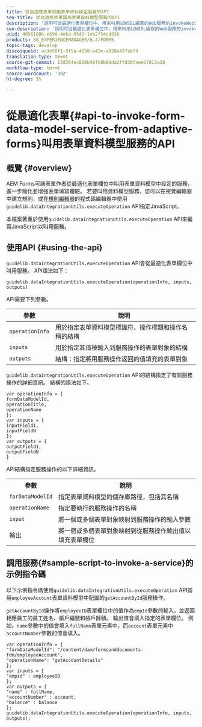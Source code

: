 ```yaml
---
title: 從自適應表單調用表單資料模型服務的API
seo-title: 從自適應表單調用表單資料模型服務的API
description: '說明可從最適化表單欄位中，用來叫用以WSDL編寫的Web服務的invokeWebServices API。 '
seo-description: '說明可從最適化表單欄位中，用來叫用以WSDL編寫的Web服務的invokeWebServices API。 '
uuid: 40561086-e69d-4e6a-9543-1eb2f54cd836
products: SG_EXPERIENCEMANAGER/6.4/FORMS
topic-tags: develop
discoiquuid: aa3e50f1-8f5a-489d-a42e-a928e437ab79
translation-type: tm+mt
source-git-commit: 13d364ec820b48fb8b80da2ffd30faeeb7813a28
workflow-type: tm+mt
source-wordcount: '382'
ht-degree: 1%

---
```



# 從最適化表單{#api-to-invoke-form-data-model-service-from-adaptive-forms}叫用表單資料模型服務的API

## 概覽 {#overview}

AEM Forms可讓表單作者從最適化表單欄位中叫用表單資料模型中設定的服務，進一步簡化並增強表單填寫體驗。 若要叫用資料模型服務，您可以在視覺編輯器中建立規則，或在[規則編輯器](/help/forms/using/rule-editor.md)的程式碼編輯器中使用`guidelib.dataIntegrationUtils.executeOperation` API指定JavaScript。

本檔案著重於使用`guidelib.dataIntegrationUtils.executeOperation` API來編寫JavaScript以叫用服務。

## 使用API {#using-the-api}

`guidelib.dataIntegrationUtils.executeOperation` API會從最適化表單欄位中叫用服務。 API語法如下：

```
guidelib.dataIntegrationUtils.executeOperation(operationInfo, inputs, outputs)
```

API需要下列參數。

| 參數 | 說明 |
|---|---|
| `operationInfo` | 用於指定表單資料模型標識符、操作標題和操作名稱的結構 |
| `inputs` | 用於指定其值被輸入到服務操作的表單對象的結構 |
| `outputs` | 結構：指定將用服務操作返回的值填充的表單對象 |

`guidelib.dataIntegrationUtils.executeOperation` API的結構指定了有關服務操作的詳細資訊。 結構的語法如下。

```
var operationInfo = {
formDataModelId,
operationTitle,
operationName
};
var inputs = {
inputField1,
inputFieldN
};
var outputs = {
outputField1,
outputFieldN
}
```

API結構指定服務操作的以下詳細資訊。

<table> 
 <tbody> 
  <tr> 
   <th>參數</th> 
   <th>說明</th> 
  </tr> 
  <tr> 
   <td><code>forDataModelId</code></td> 
   <td>指定表單資料模型的儲存庫路徑，包括其名稱</td> 
  </tr> 
  <tr> 
   <td><code>operationName</code></td> 
   <td>指定要執行的服務操作的名稱</td> 
  </tr> 
  <tr> 
   <td><code>input</code></td> 
   <td>將一個或多個表單對象映射到服務操作的輸入參數</td> 
  </tr> 
  <tr> 
   <td>輸出</td> 
   <td>將一個或多個表單對象映射到從服務操作輸出值以填充表單欄位<br /> </td> 
  </tr> 
 </tbody> 
</table>

## 調用服務{#sample-script-to-invoke-a-service}的示例指令碼

以下示例指令碼使用`guidelib.dataIntegrationUtils.executeOperation` API調用`employeeAccount`表單資料模型中配置的`getAccountById`服務操作。

`getAccountById`操作將`employeeID`表單欄位中的值作為`empId`參數的輸入，並返回相應員工的員工姓名、帳戶編號和帳戶餘額。 輸出值會填入指定的表單欄位。 例如，`name`參數中的值會填入`fullName`表單元素中，而`account`表單元素中`accountNumber`參數的值會填入。

```
var operationInfo = {
"formDataModelId": "/content/dam/formsanddocuments-fdm/employeeAccount",
"operationName": "getAccountDetails"
};
var inputs = {
"empid" : employeeID
};
var outputs = {
"name" : fullName,
"accountNumber" : account,
"balance" : balance
};
guidelib.dataIntegrationUtils.executeOperation(operationInfo, inputs, outputs);
```

